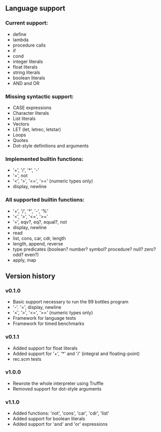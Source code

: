 ## Language support

### Current support:

  * define
  * lambda
  * procedure calls
  * if
  * cond
  * integer literals
  * float literals
  * string literals
  * boolean literals
  * AND and OR


### Missing syntactic support:
  * CASE expressions
  * Character literals
  * List literals
  * Vectors
  * LET (let, letrec, letstar)
  * Loops
  * Quotes
  * Dot-style definitions and arguments

### Implemented builtin functions:
  * '+', '/', '*', '-'
  * '=', not
  * '<', '>', '<=', '>=' (numeric types only)
  * display, newline

### All supported builtin functions:
  * '+', '/', '*', '-', '%'
  * '<', '>', '<=', '>='
  * '=', eqv?, eq?, equal?, not
  * display, newline
  * read
  * list, cons, car, cdr, length
  * length, append, reverse
  * type predicates (boolean? number? symbol? procedure? null? zero? odd? even?)
  * apply, map


## Version history

### v0.1.0
  * Basic support necessary to run the 99 bottles program
  * '-'. '=', display, newline
  * '<', '>', '<=', '>=' (numeric types only)
  * Framework for language tests
  * Framework for timed benchmarks

### v0.1.1
  * Added support for float literals
  * Added support for '+', '*' and '/' (integral and floating-point)
  * rec.scm tests

### v1.0.0
  * Rewrote the whole interpreter using Truffle
  * Removed support for dot-style arguments

### v1.1.0
  * Added functions: 'not', 'cons', 'car', 'cdr', 'list'
  * Added support for boolean literals
  * Added support for 'and' and 'or' expressions
